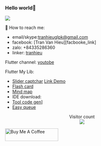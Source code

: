 ### Hello world👋
![](https://github-readme-stats.vercel.app/api?username=BrianTV98&count_private=true&show_icons=true&theme=radical)


💬 How to reach me: 
* email/skype:tranhieuglpk@gmail.com
* facebook: [Tran Van Hieu][facbooke_link] 
* zalo: +84335286360
* linker: [tranhieu][you_linker]

Flutter channel: [youtobe][youtobe_link]


Flutter My Lib: 
  * [Slider captchar][slider_captcha_link]  [Link Demo][slider_link_demo]
  * [Flash card][flash_card_link] 
  * [Mind map][branch_component]
  * IDE download:
  * [Tool code gen][tool_code_gen]]
  * [Easy queue][easy_queue_link]
  
  

<p align="center"> 
  Visitor count<br>
  <img src="https://profile-counter.glitch.me/BrianTV98/count.svg" />
</p>

 

<a href="https://www.buymeacoffee.com/brianTV98" target="_blank"><img src="https://cdn.buymeacoffee.com/buttons/default-orange.png" alt="Buy Me A Coffee" height="41" width="174"></a>



<!--
**BrianTV98/BrianTV98** is a ✨ _special_ ✨ repository because its `README.md` (this file) appears on your GitHub profile.

Here are some ideas to get you started:

- 🔭 I’m currently working on ASC VN
- 🌱 I’m currently learning ...
- 👯 I’m looking to collaborate on ...
- 🤔 I’m looking for help with ...
- 💬 Ask me about ...
- 📫 How to reach me: ...
- 😄 Pronouns: ...
- ⚡ Fun fact: ...
-->
[slider_captcha_link]:<https://pub.dev/packages/slider_captcha>
[slider_link_demo]:<https://www.fluwix.com/slider_captcha_showcase>
[flash_card_link]:<https://pub.dev/packages/flash_card>
[tool_code_gen]:<https://briantv98.github.io/flutter_tool_gen/>
[easy_queue_link]:<https://pub.dev/packages/easy_queue>
[branch_component]:<https://pub.dev/packages/mind_map>


[youtobe_link]: <https://www.youtube.com/channel/UC7--DY-ln2E5vRMrOW-HYkQ>
[you_linker]: <https://www.linkedin.com/in/hi%E1%BA%BFu-tr%E1%BA%A7n-52a2471aa/>
[facebook_link]: <https://www.facebook.com/haylachinhminh1998>
